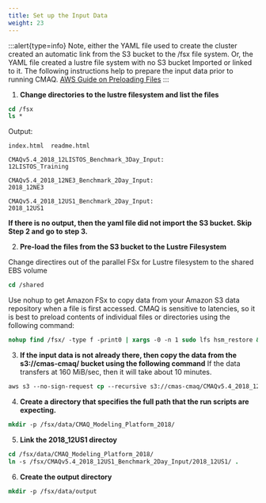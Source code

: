 ```yaml
---
title: Set up the Input Data
weight: 23
---
```


:::alert{type=info}
Note, either the YAML file used to create the cluster created an automatic link from the S3 bucket to the /fsx file system.
Or, the YAML file created a lustre file system with no S3 bucket Imported or linked to it.
The following instructions help to prepare the input data prior to running CMAQ.
[AWS Guide on Preloading Files](https://docs.aws.amazon.com/fsx/latest/LustreGuide/preload-file-contents-hsm-dra.html)
:::


1. **Change directories to the lustre filesystem and list the files**

```csh
cd /fsx
ls *
```

Output:

```
index.html  readme.html

CMAQv5.4_2018_12LISTOS_Benchmark_3Day_Input:
12LISTOS_Training

CMAQv5.4_2018_12NE3_Benchmark_2Day_Input:
2018_12NE3

CMAQv5.4_2018_12US1_Benchmark_2Day_Input:
2018_12US1

```

**If there is no output, then the yaml file did not import the S3 bucket. Skip Step 2 and go to step 3.**

2. **Pre-load the files from the S3 bucket to the Lustre Filesystem**

Change directires out of the parallel FSx for Lustre filesystem to the shared EBS volume

```csh
cd /shared
```

Use nohup to get Amazon FSx to copy data from your Amazon S3 data repository when a file is first accessed.
CMAQ is sensitive to latencies, so it is best to preload contents of individual files or directories using the following command:

```csh
nohup find /fsx/ -type f -print0 | xargs -0 -n 1 sudo lfs hsm_restore &
```

3. **If the input data is not already there, then copy the data from the s3://cmas-cmaq/ bucket using the following command**
If the data transfers at 160 MiB/sec, then it will take about 10 minutes.

```csh
aws s3 --no-sign-request cp --recursive s3://cmas-cmaq/CMAQv5.4_2018_12US1_Benchmark_2Day_Input /fsx/CMAQv5.4_2018_12US1_Benchmark_2Day_Input
```

4. **Create a directory that specifies the full path that the run scripts are expecting.**

```csh
mkdir -p /fsx/data/CMAQ_Modeling_Platform_2018/
```

5. **Link the 2018_12US1 directoy**

```csh
cd /fsx/data/CMAQ_Modeling_Platform_2018/
ln -s /fsx/CMAQv5.4_2018_12US1_Benchmark_2Day_Input/2018_12US1/ .
```

6. **Create the output directory**

```csh
mkdir -p /fsx/data/output
```
